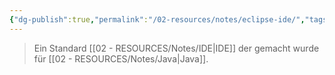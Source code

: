 ```yaml
---
{"dg-publish":true,"permalink":"/02-resources/notes/eclipse-ide/","tags":["tools","GFN/LF08"],"noteIcon":"","updated":"2025-08-26T16:35:03.000+02:00"}
---
```


> Ein Standard [[02 - RESOURCES/Notes/IDE\|IDE]] der gemacht wurde für [[02 - RESOURCES/Notes/Java\|Java]].